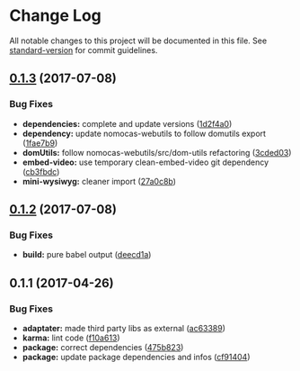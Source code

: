 # Change Log

All notable changes to this project will be documented in this file. See [standard-version](https://github.com/conventional-changelog/standard-version) for commit guidelines.

<a name="0.1.3"></a>
## [0.1.3](https://github.com/nomocas/htsl-uikit-lexicon/compare/v0.1.2...v0.1.3) (2017-07-08)


### Bug Fixes

* **dependencies:** complete and update versions ([1d2f4a0](https://github.com/nomocas/htsl-uikit-lexicon/commit/1d2f4a0))
* **dependency:** update nomocas-webutils to follow domutils export ([1fae7b9](https://github.com/nomocas/htsl-uikit-lexicon/commit/1fae7b9))
* **domUtils:** follow nomocas-webutils/src/dom-utils refactoring ([3cded03](https://github.com/nomocas/htsl-uikit-lexicon/commit/3cded03))
* **embed-video:** use temporary clean-embed-video git dependency ([cb3fbdc](https://github.com/nomocas/htsl-uikit-lexicon/commit/cb3fbdc))
* **mini-wysiwyg:** cleaner import ([27a0c8b](https://github.com/nomocas/htsl-uikit-lexicon/commit/27a0c8b))



<a name="0.1.2"></a>
## [0.1.2](https://github.com/nomocas/htsl-uikit-lexicon/compare/v0.1.1...v0.1.2) (2017-07-08)


### Bug Fixes

* **build:** pure babel output ([deecd1a](https://github.com/nomocas/htsl-uikit-lexicon/commit/deecd1a))



<a name="0.1.1"></a>
## 0.1.1 (2017-04-26)


### Bug Fixes

* **adaptater:** made third party libs as external ([ac63389](https://github.com/nomocas/htsl-uikit-lexicon/commit/ac63389))
* **karma:** lint code ([f10a613](https://github.com/nomocas/htsl-uikit-lexicon/commit/f10a613))
* **package:** correct dependencies ([475b823](https://github.com/nomocas/htsl-uikit-lexicon/commit/475b823))
* **package:** update package dependencies and infos ([cf91404](https://github.com/nomocas/htsl-uikit-lexicon/commit/cf91404))
